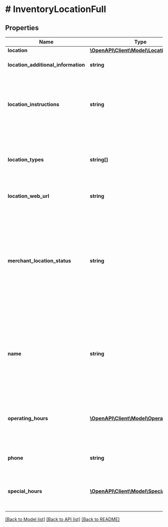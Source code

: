 # # InventoryLocationFull

## Properties

Name | Type | Description | Notes
------------ | ------------- | ------------- | -------------
**location** | [**\OpenAPI\Client\Model\LocationDetails**](LocationDetails.md) |  | [optional] 
**location_additional_information** | **string** | This text field is used by the merchant to provide additional information about an inventory location. Max length: 256 | [optional] 
**location_instructions** | **string** | This text field is generally used by the merchant to provide special pickup instructions for a store inventory location. Although this field is optional, it is recommended that merchants provide this field to create a pleasant and easy pickup experience for In-Store Pickup and Click and Collect orders. If this field is not included in the call request payload, eBay will use the default pickup instructions contained in the merchant&#39;s profile (if available). | [optional] 
**location_types** | **string[]** | This container is used to define the function of the inventory location. Typically, an inventory location will serve as a store or a warehouse, but in some cases, an inventory location may be both. If this container is omitted, the location type of the inventory location will default to WAREHOUSE. See StoreTypeEnum for the supported values. Default: WAREHOUSE | [optional] 
**location_web_url** | **string** | This text field is used by the merchant to provide the Website address (URL) associated with the inventory location. Max length: 512 | [optional] 
**merchant_location_status** | **string** | This field is used to indicate whether the inventory location will be enabled (inventory can be loaded to location) or disabled (inventory can not be loaded to location). If this field is omitted, a successful createInventoryLocation call will automatically enable the inventory location. A merchant may want to create a new inventory location but leave it as disabled if the inventory location is not yet ready for active inventory. Once the inventory location is ready, the merchant can use the enableInventoryLocation call to enable an inventory location that is in a disabled state. See StatusEnum for the supported values. Default: ENABLED For implementation help, refer to &lt;a href&#x3D;&#39;https://developer.ebay.com/devzone/rest/api-ref/inventory/types/StatusEnum.html&#39;&gt;eBay API documentation&lt;/a&gt; | [optional] 
**name** | **string** | The name of the inventory location. This name should be a human-friendly name as it will be displayed in In-Store Pickup and Click and Collect listings. A name is not required for warehouse inventory locations. For store inventory locations, this field is not immediately required, but will be required before an offer enabled with the In-Store Pickup or Click and Collect capability can be published. So, if the seller omits this field in a createInventoryLocation call, it becomes required for an updateInventoryLocation call. Max length: 1000 | [optional] 
**operating_hours** | [**\OpenAPI\Client\Model\OperatingHours[]**](OperatingHours.md) | Although not technically required, this container is highly recommended to be used to specify operating hours for a store inventory location. This container is used to express the regular operating hours for a store location during each day of the week. A dayOfWeekEnum field and an intervals container will be needed for each day of the week that the store location is open. | [optional] 
**phone** | **string** | Although not technically required, this field is highly recommended to be used to specify the phone number for a store inventory location. Max length: 36 | [optional] 
**special_hours** | [**\OpenAPI\Client\Model\SpecialHours[]**](SpecialHours.md) | This container is used to express the special operating hours for a store inventory location on a specific date, such as a holiday. The special hours specified for the specific date will override the normal operating hours for that particular day of the week. | [optional] 

[[Back to Model list]](../../README.md#documentation-for-models) [[Back to API list]](../../README.md#documentation-for-api-endpoints) [[Back to README]](../../README.md)


